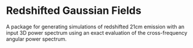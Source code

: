 # Redshifted Gaussian Fields

A package for generating simulations of redshifted 21cm emission with an
input 3D power spectrum using an exact evaluation of the
cross-frequency angular power spectrum.
